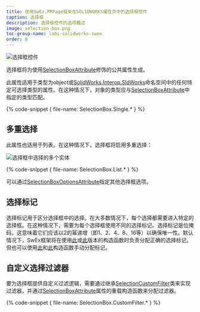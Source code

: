 ```yaml
---
title: 使用SwEx.PMPage框架在SOLIDWORKS属性页中的选择框控件
caption: 选择框
description: 选择框控件的选项概述
image: selection-box.png
toc-group-name: labs-solidworks-swex
order: 8
---
```

![选择框控件](selection-box.png)

选择框将为使用[SelectionBoxAttribute](https://docs.codestack.net/swex/pmpage/html/T_CodeStack_SwEx_PMPage_Attributes_SelectionBoxAttribute.htm)修饰的公共属性生成。

此属性适用于类型为object或[SolidWorks.Interop.SldWorks](https://help.solidworks.com/2014/english/api/SWHelp_List.html?id=a4a58f35c9bf4504aea25542315877d0#Pg0&ProductType=&ProductName=)命名空间中的任何特定可选择类型的属性。在这种情况下，对象的类型应与[SelectionBoxAttribute](https://docs.codestack.net/swex/pmpage/html/T_CodeStack_SwEx_PMPage_Attributes_SelectionBoxAttribute.htm)中指定的类型匹配。

{% code-snippet { file-name: SelectionBox.Single.* } %}

## 多重选择

此属性也适用于列表。在这种情况下，选择框将启用多重选择：

![选择框中选择的多个实体](selection-box-multiple.png)

{% code-snippet { file-name: SelectionBox.List.* } %}

可以通过[SelectionBoxOptionsAttribute](https://docs.codestack.net/swex/pmpage/html/T_CodeStack_SwEx_PMPage_Attributes_SelectionBoxOptionsAttribute.htm)指定其他选择框选项。

## 选择标记

选择标记用于区分选择框中的选择。在大多数情况下，每个选择都需要进入特定的选择框。在这种情况下，需要为每个选择框使用不同的选择标记。选择标记是位掩码，这意味着它们应该以2的幂递增（即1、2、4、8、16等）以确保唯一性。默认情况下，SwEx框架将在使用[此](https://docs.codestack.net/swex/pmpage/html/M_CodeStack_SwEx_PMPage_Attributes_SelectionBoxAttribute__ctor.htm)或[此](https://docs.codestack.net/swex/pmpage/html/M_CodeStack_SwEx_PMPage_Attributes_SelectionBoxAttribute__ctor_3.htm)版本的构造函数时负责分配正确的选择标记。但也可以使用[此](https://docs.codestack.net/swex/pmpage/html/M_CodeStack_SwEx_PMPage_Attributes_SelectionBoxAttribute__ctor_1.htm)和[此](https://docs.codestack.net/swex/pmpage/html/M_CodeStack_SwEx_PMPage_Attributes_SelectionBoxAttribute__ctor_2.htm)构造函数手动分配标记。

## 自定义选择过滤器

要为选择框提供自定义过滤逻辑，需要通过继承[SelectionCustomFilter](https://docs.codestack.net/swex/pmpage/html/T_CodeStack_SwEx_PMPage_Base_SelectionCustomFilter_1.htm)类来实现过滤器，并通过[SelectionBoxAttribute](https://docs.codestack.net/swex/pmpage/html/M_CodeStack_SwEx_PMPage_Attributes_SelectionBoxAttribute__ctor_2.htm)属性的重载构造函数来分配过滤器。

{% code-snippet { file-name: SelectionBox.CustomFilter.* } %}
